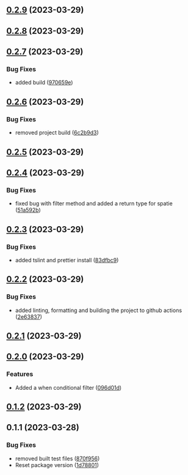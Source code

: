

## [0.2.9](https://github.com/limitless-kode/laravel-query-builder/compare/0.2.7...0.2.9) (2023-03-29)

## [0.2.8](https://github.com/limitless-kode/laravel-query-builder/compare/0.2.7...0.2.8) (2023-03-29)

## [0.2.7](https://github.com/limitless-kode/laravel-query-builder/compare/0.2.6...0.2.7) (2023-03-29)


### Bug Fixes

* added build ([970659e](https://github.com/limitless-kode/laravel-query-builder/commit/970659ecef207a59915afe9afc21afc240c9bb15))

## [0.2.6](https://github.com/limitless-kode/laravel-query-builder/compare/0.2.5...0.2.6) (2023-03-29)


### Bug Fixes

* removed project build ([6c2b9d3](https://github.com/limitless-kode/laravel-query-builder/commit/6c2b9d34f19ca54709299becb71ee4efe6dbe405))

## [0.2.5](https://github.com/limitless-kode/laravel-query-builder/compare/0.2.4...0.2.5) (2023-03-29)

## [0.2.4](https://github.com/limitless-kode/laravel-query-builder/compare/0.2.3...0.2.4) (2023-03-29)


### Bug Fixes

* fixed bug with filter method and added a return type for spatie ([51a592b](https://github.com/limitless-kode/laravel-query-builder/commit/51a592b7518e2cccf46b8ae5d267cb656c34d071))

## [0.2.3](https://github.com/limitless-kode/laravel-query-builder/compare/0.2.2...0.2.3) (2023-03-29)


### Bug Fixes

* added tslint and prettier install ([83dfbc9](https://github.com/limitless-kode/laravel-query-builder/commit/83dfbc97800f308ac0e8792c9c8a6dfa041c1310))

## [0.2.2](https://github.com/limitless-kode/laravel-query-builder/compare/0.2.1...0.2.2) (2023-03-29)


### Bug Fixes

* added linting, formatting and building the project to github actions ([2e63837](https://github.com/limitless-kode/laravel-query-builder/commit/2e63837dd0df2ad6bdc2857a877e90fb6aadade8))

## [0.2.1](https://github.com/limitless-kode/laravel-query-builder/compare/0.2.0...0.2.1) (2023-03-29)

## [0.2.0](https://github.com/limitless-kode/laravel-query-builder/compare/0.1.2...0.2.0) (2023-03-29)


### Features

* Added a when conditional filter ([096d01d](https://github.com/limitless-kode/laravel-query-builder/commit/096d01d75f39fad5ebecb2852261469ccf98e0fc))

## [0.1.2](https://github.com/limitless-kode/laravel-query-builder/compare/0.1.1...0.1.2) (2023-03-29)

## 0.1.1 (2023-03-28)


### Bug Fixes

* removed built test files ([870f956](https://github.com/limitless-kode/laravel-query-builder/commit/870f9569c0b9dab20d6797ff86076b1f8fe5283a))
* Reset package version ([1d78801](https://github.com/limitless-kode/laravel-query-builder/commit/1d78801c5e2851f78a6e4eec3883ee716f266457))